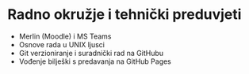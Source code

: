 # Radno okružje i tehnički preduvjeti

- Merlin (Moodle) i MS Teams
- Osnove rada u UNIX ljusci
- Git verzioniranje i suradnički rad na GitHubu
- Vođenje bilješki s predavanja na GitHub Pages
